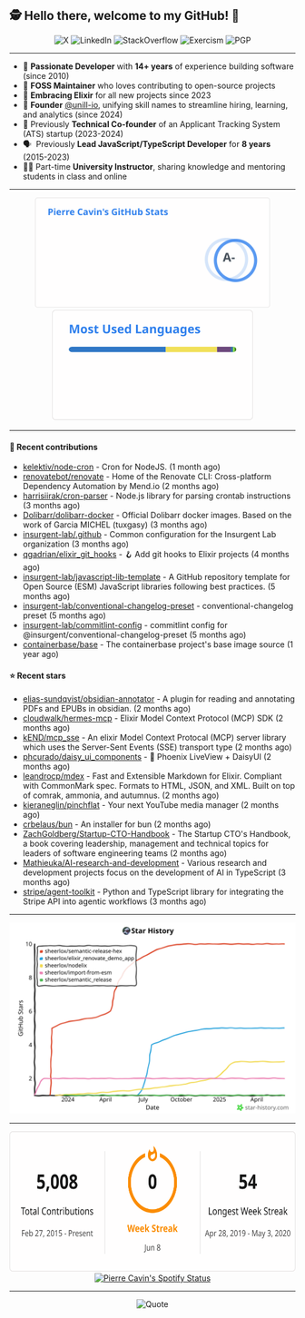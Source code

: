 <h2 style="display:inline" align="center">🕵️ Hello there, welcome to my GitHub! 👋</h2>
<br />
<p align="center">
    <a href="https://links.sherlox.io/gh-x" target="_blank" style="text-decoration: none;">
        <img src="https://img.shields.io/badge/-000000?style=flat-square&logo=X" alt="X">
    </a>
    <a href="https://links.sherlox.io/github-linkedin" target="_blank" style="text-decoration: none;">
        <img src="https://img.shields.io/badge/LinkedIn-0077b5?style=flat-square&logo=linkedin" alt="LinkedIn">
    </a>
    <a href="https://links.sherlox.io/github-stackoverflow" target="_blank" style="text-decoration: none;">
        <img src="https://img.shields.io/badge/StackOverflow-9a9c9f?style=flat-square&logo=StackOverflow" alt="StackOverflow">
    </a>
    <a href="https://links.sherlox.io/github-exercism" target="_blank" style="text-decoration: none;">
        <img src="https://img.shields.io/badge/Exercism-7600fe?style=flat-square&logo=Exercism" alt="Exercism">
    </a>
    <a href="https://pgp.mit.edu/pks/lookup?op=get&search=0x48D089FE8FC01A4E7E88EE9611567DFABCB9256E" target="_blank" style="text-decoration: none;">
        <img src="https://img.shields.io/badge/pgp-0x11567DFABCB9256E-313131?style=flat&labelColor=313131&color=313131" alt="PGP">
    </a>
</p>

---

<ul>
    <li>👴 <strong>Passionate Developer</strong> with <strong>14+ years</strong> of experience building software (since 2010)</li>
    <li>🫶 <strong>FOSS Maintainer</strong> who loves contributing to open-source projects</li>
    <li>💜 <strong>Embracing Elixir</strong> for all new projects since 2023</li>
    <li>👷 <strong>Founder</strong> <a href="https://github.com/unill-io">@unill-io</a>, unifying skill names to streamline hiring, learning, and analytics (since 2024)</li>
    <li>👔 Previously <strong>Technical Co-founder</strong> of an Applicant Tracking System (ATS) startup (2023-2024)</li>
    <li>🗣&nbsp; Previously <strong>Lead JavaScript/TypeScript Developer</strong> for <strong>8 years</strong> (2015-2023)</li>
    <li>🧑‍🏫 Part-time <strong>University Instructor</strong>, sharing knowledge and mentoring students in class and online</a></li>
</ul>

---

<div align="center">
  <a href="https://github-readme-stats.sherlox.io" style="display: inline-block;">
    <img src="assets/stats.svg" alt="Pierre Cavin's Github stats" height="195px" />
  </a>
  
  <a href="https://github-readme-stats.sherlox.io" style="display: inline-block;">
    <img src="assets/top-langs.svg" alt="Pierre Cavin's Most used languages" height="195px" />
  </a>
</div>

---

#### 🫶 Recent contributions

- [kelektiv/node-cron](https://github.com/kelektiv/node-cron) - Cron for NodeJS. (1 month ago)
- [renovatebot/renovate](https://github.com/renovatebot/renovate) - Home of the Renovate CLI: Cross-platform Dependency Automation by Mend.io (2 months ago)
- [harrisiirak/cron-parser](https://github.com/harrisiirak/cron-parser) - Node.js library for parsing crontab instructions (3 months ago)
- [Dolibarr/dolibarr-docker](https://github.com/Dolibarr/dolibarr-docker) - Official Dolibarr docker images. Based on the work of Garcia MICHEL (tuxgasy) (3 months ago)
- [insurgent-lab/.github](https://github.com/insurgent-lab/.github) - Common configuration for the Insurgent Lab organization (3 months ago)
- [qgadrian/elixir_git_hooks](https://github.com/qgadrian/elixir_git_hooks) - 🪝 Add git hooks to Elixir projects (4 months ago)
- [insurgent-lab/javascript-lib-template](https://github.com/insurgent-lab/javascript-lib-template) - A GitHub repository template for Open Source (ESM) JavaScript libraries following best practices. (5 months ago)
- [insurgent-lab/conventional-changelog-preset](https://github.com/insurgent-lab/conventional-changelog-preset) - conventional-changelog preset (5 months ago)
- [insurgent-lab/commitlint-config](https://github.com/insurgent-lab/commitlint-config) - commitlint config for @insurgent/conventional-changelog-preset (5 months ago)
- [containerbase/base](https://github.com/containerbase/base) - The containerbase project's base image source (1 year ago)

#### ⭐ Recent stars

- [elias-sundqvist/obsidian-annotator](https://github.com/elias-sundqvist/obsidian-annotator) - A plugin for reading and annotating PDFs and EPUBs in obsidian.  (2 months ago)
- [cloudwalk/hermes-mcp](https://github.com/cloudwalk/hermes-mcp) - Elixir Model Context Protocol (MCP) SDK (2 months ago)
- [kEND/mcp_sse](https://github.com/kEND/mcp_sse) - An elixir Model Context Protocal (MCP) server library which uses the Server-Sent Events (SSE) transport type (2 months ago)
- [phcurado/daisy_ui_components](https://github.com/phcurado/daisy_ui_components) - 🌼 Phoenix LiveView + DaisyUI (2 months ago)
- [leandrocp/mdex](https://github.com/leandrocp/mdex) - Fast and Extensible Markdown for Elixir. Compliant with CommonMark spec. Formats to HTML, JSON, and XML. Built on top of comrak, ammonia, and autumnus. (2 months ago)
- [kieraneglin/pinchflat](https://github.com/kieraneglin/pinchflat) - Your next YouTube media manager (2 months ago)
- [crbelaus/bun](https://github.com/crbelaus/bun) - An installer for bun (2 months ago)
- [ZachGoldberg/Startup-CTO-Handbook](https://github.com/ZachGoldberg/Startup-CTO-Handbook) - The Startup CTO's Handbook, a book covering leadership, management and technical topics for leaders of software engineering teams (2 months ago)
- [Mathieuka/AI-research-and-development](https://github.com/Mathieuka/AI-research-and-development) - Various research and development projects focus on the development of AI in TypeScript (3 months ago)
- [stripe/agent-toolkit](https://github.com/stripe/agent-toolkit) - Python and TypeScript library for integrating the Stripe API into agentic workflows (3 months ago)

---

<p align="center">
    <a href="https://star-history.com/#sheerlox/import-from-esm&sheerlox/nodelix&sheerlox/semantic_release&sheerlox/semantic-release-hex&sheerlox/elixir_renovate_demo_app&Date" target="_blank" style="text-decoration: none;">
        <img src="assets/star-history.svg" alt="Pierre Cavin's Star History Chart">
    </a>
</p>

---

<div align="center">
  <a href="https://github-readme-streak-stats.herokuapp.com" style="display: inline-block;">
    <img src="assets/streak-stats.svg" alt="Pierre Cavin's GitHub Streak Stats" height="247px" />
  </a>

  <a href="https://links.sherlox.io/github-spotify" style="display: inline-block;">
    <img src="https://spotify-github-profile.kittinanx.com/api/view?uid=6ridtm5cbc0y9bf5qmtqpoupv&cover_image=true&theme=default&show_offline=false&background_color=121212&interchange=true&bar_color_cover=true" alt="Pierre Cavin's Spotify Status" height="240px" />
  </a>
</div>

---

<!-- <div align="center">
  <a href="https://holopin.io/@sheerlox" style="display: inline-block;">
    <img src="https://holopin.me/sheerlox" alt="Pierre Cavin's Holopin badges" height="253px" />
  </a>
</div>

--- -->

<p align="center">
    <a href="https://github.com/piyushsuthar/github-readme-quotes" target="_blank" style="text-decoration: none;">
        <img src="https://quotes-github-readme.vercel.app/api?type=horizontal&quote=Inaction%20will%20cause%20a%20man%20to%20sink%20into%20the%20slough%20of%20despond%20and%20vanish%20without%20a%20trace.&author=Farley%20Mowat" alt="Quote">
    </a>
</p>
